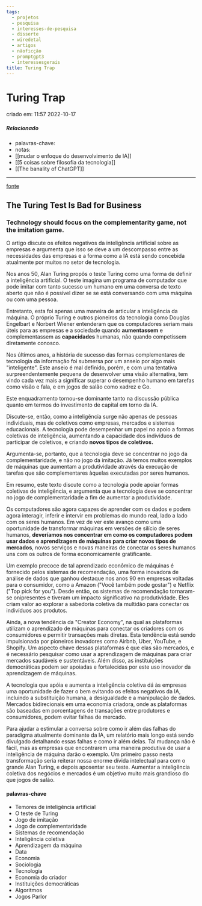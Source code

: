 ```yaml
---
tags:
  - projetos
  - pesquisa
  - interesses-de-pesquisa
  - disserte
  - wiredetal
  - artigos
  - nãoficção
  - promptgpt3
  - interessesgerais
title: Turing Trap
---
```


# Turing Trap

criado em: 11:57 2022-10-17

##### Relacionado

- palavras-chave: 
- notas: 
- [[mudar o enfoque do desenvolvimento de IA]]
- [[5 coisas sobre filosofia da tecnologia]]
- [[The banality of ChatGPT]]

---

[fonte](https://www.wired.com/story/artificial-intelligence-turing-test-economics-business/)

## The Turing Test Is Bad for Business

### Technology should focus on the complementarity game, not the imitation game.

O artigo discute os efeitos negativos da inteligência artificial sobre as empresas e argumenta que isso se deve a um descompasso entre as necessidades das empresas e a forma como a IA está sendo concebida atualmente por muitos no setor de tecnologia.

Nos anos 50, Alan Turing propôs o teste Turing como uma forma de definir a inteligência artificial. O teste imagina um programa de computador que pode imitar com tanto sucesso um humano em uma conversa de texto aberto que não é possível dizer se se está conversando com uma máquina ou com uma pessoa.

Entretanto, esta foi apenas uma maneira de articular a inteligência da máquina. O próprio Turing e outros pioneiros da tecnologia como Douglas Engelbart e Norbert Wiener entenderam que os computadores seriam mais úteis para as empresas e a sociedade quando **aumentassem** e complementassem as **capacidades** humanas, não quando competissem diretamente conosco.

Nos últimos anos, a história de sucesso das formas complementares de tecnologia da informação foi submersa por um anseio por algo mais "inteligente". Este anseio é mal definido, porém, e com uma tentativa surpreendentemente pequena de desenvolver uma visão alternativa, tem vindo cada vez mais a significar superar o desempenho humano em tarefas como visão e fala, e em jogos de salão como xadrez e Go.

Este enquadramento tornou-se dominante tanto na discussão pública quanto em termos do investimento de capital em torno da IA.

Discute-se, então, como a inteligência surge não apenas de pessoas individuais, mas de coletivos como empresas, mercados e sistemas educacionais. A tecnologia pode desempenhar um papel no apoio a formas coletivas de inteligência, aumentando a capacidade dos indivíduos de participar de coletivos, e criando **novos tipos de coletivos.**

Argumenta-se, portanto, que a tecnologia deve se concentrar no jogo da complementaridade, e não no jogo da imitação. Já temos muitos exemplos de máquinas que aumentam a produtividade através da execução de tarefas que são complementares àquelas executadas por seres humanos.

Em resumo, este texto discute como a tecnologia pode apoiar formas coletivas de inteligência, e argumenta que a tecnologia deve se concentrar no jogo de complementaridade a fim de aumentar a produtividade.

Os computadores são agora capazes de aprender com os dados e podem agora interagir, inferir e intervir em problemas do mundo real, lado a lado com os seres humanos. Em vez de ver este avanço como uma oportunidade de transformar máquinas em versões de silício de seres humanos, **deveríamos nos concentrar em como os computadores podem usar dados e aprendizagem de máquinas para criar novos tipos de mercados**, novos serviços e novas maneiras de conectar os seres humanos uns com os outros de forma economicamente gratificante.

Um exemplo precoce de tal aprendizado econômico de máquinas é fornecido pelos sistemas de recomendação, uma forma inovadora de análise de dados que ganhou destaque nos anos 90 em empresas voltadas para o consumidor, como a Amazon ("Você também pode gostar") e Netflix ("Top pick for you"). Desde então, os sistemas de recomendação tornaram-se onipresentes e tiveram um impacto significativo na produtividade. Eles criam valor ao explorar a sabedoria coletiva da multidão para conectar os indivíduos aos produtos.

Ainda, a nova tendência da "Creator Economy", na qual as plataformas utilizam o aprendizado de máquinas para conectar os criadores com os consumidores e permitir transações mais diretas. Esta tendência está sendo impulsionada por pioneiros inovadores como Airbnb, Uber, YouTube, e Shopify. Um aspecto chave dessas plataformas é que elas são mercados, e é necessário pesquisar como usar a aprendizagem de máquinas para criar mercados saudáveis e sustentáveis. Além disso, as instituições democráticas podem ser apoiadas e fortalecidas por este uso inovador da aprendizagem de máquinas.

A tecnologia que apóia e aumenta a inteligência coletiva dá às empresas uma oportunidade de fazer o bem evitando os efeitos negativos da IA, incluindo a substituição humana, a desigualdade e a manipulação de dados. Mercados bidirecionais em uma economia criadora, onde as plataformas são baseadas em porcentagens de transações entre produtores e consumidores, podem evitar falhas de mercado.

Para ajudar a estimular a conversa sobre como ir além das falhas do paradigma atualmente dominante da IA, um relatório mais longo está sendo divulgado detalhando essas falhas e como ir além delas. Tal mudança não é fácil, mas as empresas que encontrarem uma maneira produtiva de usar a inteligência de máquina darão o exemplo. Um primeiro passo nesta transformação seria reiterar nossa enorme dívida intelectual para com o grande Alan Turing, e depois aposentar seu teste. Aumentar a inteligência coletiva dos negócios e mercados é um objetivo muito mais grandioso do que jogos de salão.

#### palavras-chave

- Temores de inteligência artificial
- O teste de Turing
- Jogo de imitação
- Jogo de complementaridade
- Sistemas de recomendação
- Inteligência coletiva
- Aprendizagem da máquina
- Data
- Economia
- Sociologia
- Tecnologia
- Economia do criador
- Instituições democráticas
- Algoritmos
- Jogos Parlor

